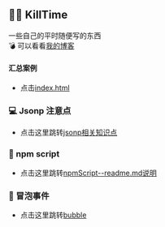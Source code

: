 ## 🙋‍♂️ KillTime
一些自己的平时随便写的东西
<br>
💣 可以看看[我的博客](http://www.wusiqing.com)

#### 汇总案例
- 点击[index.html](https://github.com/heycqing/KillTime/index.html)

### 💻 Jsonp 注意点
- 点击这里跳转[jsonp相关知识点](./JSONP/README.md)

### 📝 npm script 
- 点击这里跳转[npmScript--readme.md说明](./npmScript/README.md)

### 📝 冒泡事件
- 点击这里跳转[bubble](./bubble/readme.md)
